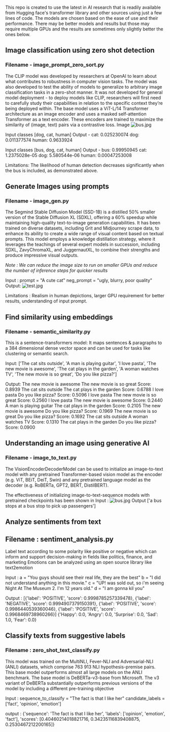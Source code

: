 This repo is created to use the latest in AI research that is readily available from Hugging face's transformer library and other sources using just a few lines of code.
The models are chosen based on the ease of use and their performance. There may be better models and results but those may require multiple GPUs and the results are sometimes only slightly better the ones below.

## Image classification using zero shot detection

### Filename - image_prompt_zero_sort.py
The CLIP model was developed by researchers at OpenAI to learn about what contributes to robustness in computer vision tasks. 
The model was also developed to test the ability of models to generalize to arbitrary image classification tasks in a zero-shot manner. 
It was not developed for general model deployment - to deploy models like CLIP, 
researchers will first need to carefully study their capabilities in relation to the specific context they’re being deployed within.
The base model uses a ViT-L/14 Transformer architecture as an image encoder and uses a masked self-attention Transformer as a text encoder. 
These encoders are trained to maximize the similarity of (image, text) pairs via a contrastive loss.
Image ![bus.jpg](bus.jpg)

Input classes [dog, cat, human]
Output - cat: 0.025230074
dog: 0.011377574
human: 0.9633924

Input classes [bus, dog, cat, human]
Output - bus: 0.99950945
cat: 1.2375028e-05
dog: 5.580544e-06
human: 0.00047253008


Limitations:
The likelihood of human detection decreases significantly when the bus is included, as demonstrated above.

## Generate Images using prompts

### Filename - image_gen.py
The Segmind Stable Diffusion Model (SSD-1B) is a distilled 50% smaller version of the Stable Diffusion XL (SDXL), 
offering a 60% speedup while maintaining high-quality text-to-image generation capabilities. It has been trained on diverse datasets, 
including Grit and Midjourney scrape data, to enhance its ability to create a wide range of visual content based on textual prompts.
This model employs a knowledge distillation strategy, where it leverages the teachings of several expert models in succession, including SDXL, ZavyChromaXL, 
and JuggernautXL, to combine their strengths and produce impressive visual outputs.

_Note : We can reduce the image size to run on smaller GPUs and reduce the number of inference steps for quicker results_

Input : prompt = "A cute cat"
neg_prompt = "ugly, blurry, poor quality"
 Output: ![test.jpg](test.jpg)

Limitations : Realism in human depictions, larger GPU requirement for better results, understanding of input prompt.

## Find similarity using embeddings

### Filename - semantic_similarity.py
This is a sentence-transformers model: 
It maps sentences & paragraphs to a 384 dimensional dense vector space and can be used for tasks like clustering or semantic search.

Input: ['The cat sits outside',
             'A man is playing guitar',
             'I love pasta',
             'The new movie is awesome',
             'The cat plays in the garden',
             'A woman watches TV',
             'The new movie is so great',
             'Do you like pizza?']

Output: The new movie is awesome 		 The new movie is so great 		 Score: 0.8939
The cat sits outside 		 The cat plays in the garden 		 Score: 0.6788
I love pasta 		 Do you like pizza? 		 Score: 0.5096
I love pasta 		 The new movie is so great 		 Score: 0.2560
I love pasta 		 The new movie is awesome 		 Score: 0.2440
A man is playing guitar 		 The cat plays in the garden 		 Score: 0.2105
The new movie is awesome 		 Do you like pizza? 		 Score: 0.1969
The new movie is so great 		 Do you like pizza? 		 Score: 0.1692
The cat sits outside 		 A woman watches TV 		 Score: 0.1310
The cat plays in the garden 		 Do you like pizza? 		 Score: 0.0900

## Understanding an image using generative AI

### Filename - image_to_text.py
The VisionEncoderDecoderModel can be used to initialize an image-to-text model with any pretrained Transformer-based vision model as the encoder (e.g. ViT, BEiT, DeiT, Swin) and any pretrained language model as the decoder (e.g. RoBERTa, GPT2, BERT, DistilBERT).

The effectiveness of initializing image-to-text-sequence models with pretrained checkpoints has been shown in
Input : ![bus.jpg](bus.jpg)
Output ['a bus stops at a bus stop to pick up passengers']

## Analyze sentiments from text

## Filename : sentiment_analysis.py
Label text according to some polarity like positive or negative which can inform and support decision-making in fields like politics, finance, and marketing
Emotions can be analyzed using an open source library like text2emotion

Input : a = "You guys should see their real life, they are the best"
b = "I did not understand anything in this movie."
c = "UP! was sold out, so i'm seeing Night At The Museum 2. I'm 12 years old."
d = "I am gonna kil you"

Output : [{'label': 'POSITIVE', 'score': 0.9998785257339478}, {'label': 'NEGATIVE', 'score': 0.9994907379150391}, {'label': 'POSITIVE', 'score': 0.9986440539360046}, {'label': 'POSITIVE', 'score': 0.9968469738960266}]
{'Happy': 0.0, 'Angry': 0.0, 'Surprise': 0.0, 'Sad': 1.0, 'Fear': 0.0}

## Classify texts from suggestive labels

### Filename : zero_shot_text_classify.py

This model was trained on the MultiNLI, Fever-NLI and Adversarial-NLI (ANLI) datasets, which comprise 763 913 NLI hypothesis-premise pairs. This base model outperforms almost all large models on the ANLI benchmark. The base model is DeBERTa-v3-base from Microsoft. The v3 variant of DeBERTa substantially outperforms previous versions of the model by including a different pre-training objective

Input : sequence_to_classify = "The fact is that I like her"
candidate_labels = ['fact', 'opinion', 'emotion']

output : {'sequence': 'The fact is that I like her', 'labels': ['opinion', 'emotion', 'fact'], 'scores': [0.40460214018821716, 0.34235116839408875, 0.2530467212200165]}

